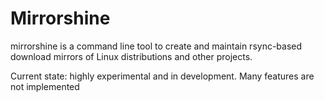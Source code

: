 # Mirrorshine

mirrorshine is a command line tool to create and maintain rsync-based download
mirrors of Linux distributions and other projects.

Current state: highly experimental and in development. Many features are not implemented
